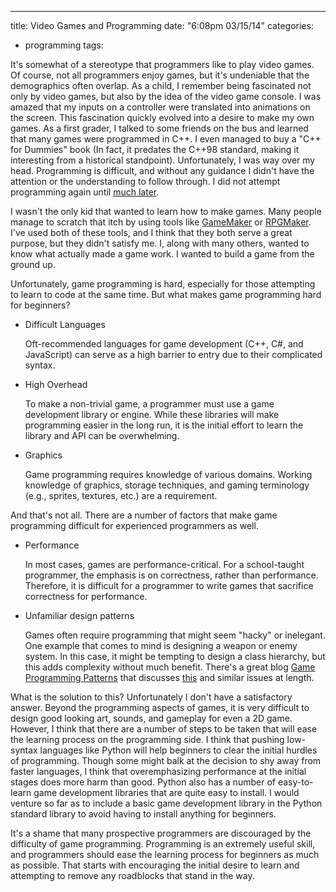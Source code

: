 ---
title: Video Games and Programming
date: "6:08pm 03/15/14"
categories:
  - programming
tags:

It's somewhat of a stereotype that programmers like to play video games. Of
course, not all programmers enjoy games, but it's undeniable that the
demographics often overlap. As a child, I remember being fascinated not only by
video games, but also by the idea of the video game console. I was amazed that
my inputs on a controller were translated into animations on the screen. This
fascination quickly evolved into a desire to make my own games. As a first
grader, I talked to some friends on the bus and learned that many games were
programmed in C++. I even managed to buy a "C++ for Dummies" book (In fact, it
predates the C++98 standard, making it interesting from a historical
standpoint). Unfortunately, I was way over my head. Programming is difficult,
and without any guidance I didn't have the attention or the understanding to
follow through. I did not attempt programming again until
[much later][Learning to Program].

I wasn't the only kid that wanted to learn how to make games. Many people manage
to scratch that itch by using tools like [GameMaker] or [RPGMaker]. I've used
both of these tools, and I think that they both serve a great purpose, but they
didn't satisfy me. I, along with many others, wanted to know what actually made
a game work. I wanted to build a game from the ground up.

Unfortunately, game programming is hard, especially for those attempting to
learn to code at the same time. But what makes game programming hard for
beginners?

* Difficult Languages

    Oft-recommended languages for game development (C++, C#, and JavaScript) can
serve as a high barrier to entry due to their complicated syntax.

* High Overhead

    To make a non-trivial game, a programmer must use a game development library
or engine. While these libraries will make programming easier in the long run,
it is the initial effort to learn the library and API can be overwhelming.

* Graphics

    Game programming requires knowledge of various domains. Working knowledge of
graphics, storage techniques, and gaming terminology (e.g., sprites, textures,
etc.) are a requirement.

And that's not all. There are a number of factors that make game programming
difficult for experienced programmers as well.

* Performance

    In most cases, games are performance-critical. For a school-taught
programmer, the emphasis is on correctness, rather than performance. Therefore,
it is difficult for a programmer to write games that sacrifice correctness for
performance.

* Unfamiliar design patterns

    Games often require programming that might seem "hacky" or inelegant. One
example that comes to mind is designing a weapon or enemy system. In this case,
it might be tempting to design a class hierarchy, but this adds complexity
without much benefit. There's a great blog [Game Programming Patterns] that
discusses [this][Prototype Pattern] and similar issues at length.

What is the solution to this? Unfortunately I don't have a satisfactory answer.
Beyond the programming aspects of games, it is very difficult to design good
looking art, sounds, and gameplay for even a 2D game. However, I think that
there are a number of steps to be taken that will ease the learning process on
the programming side. I think that pushing low-syntax languages like Python will
help beginners to clear the initial hurdles of programming. Though some might
balk at the decision to shy away from faster languages, I think that
overemphasizing performance at the initial stages does more harm than good.
Python also has a number of easy-to-learn game development libraries that are
quite easy to install. I would venture so far as to include a basic game
development library in the Python standard library to avoid having to install
anything for beginners.

It's a shame that many prospective programmers are discouraged by the difficulty
of game programming. Programming is an extremely useful skill, and programmers
should ease the learning process for beginners as much as possible. That starts
with encouraging the initial desire to learn and attempting to remove any
roadblocks that stand in the way.

[Learning to Program]: http://www.acrussell.com/blog/2013/12/11/in-defense-of-ti-basic
[GameMaker]: http://www.yoyogames.com/studio
[RPGMaker]: http://www.rpgmakerweb.com/
[Game Programming Patterns]: http://gameprogrammingpatterns.com/
[Prototype Pattern]: http://gameprogrammingpatterns.com/prototype.html
